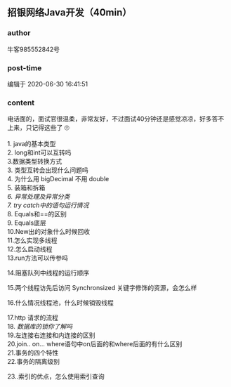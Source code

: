## 招银网络Java开发（40min）
### author 
牛客985552842号
### post-time 

编辑于  2020-06-30 16:41:51
### content 
<div class="post-topic-des nc-post-content">
 <div>
  电话面的，面试官很温柔，非常友好，不过面试40分钟还是感觉凉凉，好多答不上来，只记得这些了
  <span>
   🙄
  </span>
 </div>
 <div>
  <div>
   <br/>
  </div>
  <div>
   1. java的基本类型
  </div>
  <div>
   2. long和int可以互转吗
  </div>
  <div>
   3.数据类型转换方式
  </div>
  <div>
   3. 类型互转会出现什么问题吗
  </div>
  <div>
   <span>
    4. 为什么用
   </span>
   <span>
    bigDecimal
   </span>
   <span>
    不用
   </span>
   <span>
    double
   </span>
  </div>
  <div>
   <span>
    5. 装箱和拆箱
   </span>
   <br/>
  </div>
  <div>
   <div>
    <i>
     6. 异常处理及异常分类
    </i>
   </div>
   <div>
    <i>
     7. try catch中的语句运行情况
    </i>
   </div>
   8. Equals和==的区别
  </div>
  <div>
   9. Equals底层
   <br/>
   <span>
    10.New出的对象什么时候回收
   </span>
   <br/>
  </div>
  <div>
   11.怎么实现多线程
  </div>
  <div>
   12.怎么启动线程
  </div>
  <div>
   13.run方法可以传参吗
  </div>
  <p>
   <span>
   </span>
  </p>
  <div>
   <span>
    14.阻塞队列中线程的运行顺序
   </span>
  </div>
  <p>
   15.两个线程访先后访问
   <span>
    Synchronsized
   </span>
   关键字修饰的资源，会怎么样
   <span>
   </span>
  </p>
  <p>
   16.什么情况线程池，什么时候销毁线程
  </p>
  <div>
   <span>
    17.http
   </span>
   请求的流程
  </div>
  <div>
   <span>
    18.
   </span>
   <i>
    数据库的锁你了解吗
   </i>
   <br/>
  </div>
  <div>
   19.左连接右连接和内连接的区别
  </div>
  <div>
   20.join.. on... where语句中on后面的和where后面的有什么区别
  </div>
  <div>
   21.事务的四个特性
  </div>
  <div>
   22.事务的隔离级别
  </div>
  <p>
   <span>
   </span>
  </p>
  <p>
   23..索引的优点，怎么使用索引查询
  </p>
  <p>
   <span>
   </span>
  </p>
  <br/>
 </div>
</div>
